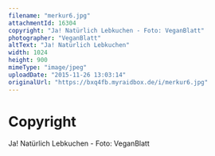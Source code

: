 ```yaml
---
filename: "merkur6.jpg"
attachmentId: 16304
copyright: "Ja! Natürlich Lebkuchen - Foto: VeganBlatt"
photographer: "VeganBlatt"
altText: "Ja! Natürlich Lebkuchen"
width: 1024
height: 900
mimeType: "image/jpeg"
uploadDate: "2015-11-26 13:03:14"
originalUrl: "https://bxq4fb.myraidbox.de/i/merkur6.jpg"
---
```


# Copyright

Ja! Natürlich Lebkuchen - Foto: VeganBlatt
